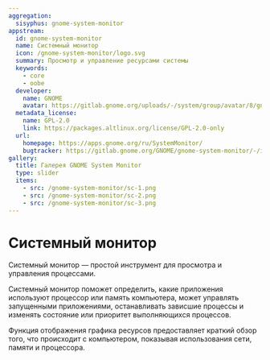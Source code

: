 ```yaml
---
aggregation:
  sisyphus: gnome-system-monitor
appstream:
  id: gnome-system-monitor
  name: Системный монитор
  icon: /gnome-system-monitor/logo.svg
  summary: Просмотр и управление ресурсами системы
  keywords:
    - core
    - oobe
  developer:
    name: GNOME
    avatar: https://gitlab.gnome.org/uploads/-/system/group/avatar/8/gnomelogo.png?width=48
  metadata_license:
    name: GPL-2.0
    link: https://packages.altlinux.org/license/GPL-2.0-only
  url:
    homepage: https://apps.gnome.org/ru/SystemMonitor/
    bugtracker: https://gitlab.gnome.org/GNOME/gnome-system-monitor/-/issues
gallery:
  title: Галерея GNOME System Monitor
  type: slider
  items:
    - src: /gnome-system-monitor/sc-1.png
    - src: /gnome-system-monitor/sc-2.png
    - src: /gnome-system-monitor/sc-3.png
---
```


# Системный монитор

Системный монитор — простой инструмент для просмотра и управления процессами.

Системный монитор поможет определить, какие приложения используют процессор или память компьютера, может управлять запущенными приложениями, останавливать зависшие процессы и изменять состояние или приоритет выполняющихся процессов.

Функция отображения графика ресурсов предоставляет краткий обзор того, что происходит с компьютером, показывая использования сети, памяти и процессора.

<AGWGallery />

<!--@include: @ru/apps/.parts/install/content-repo.md-->
